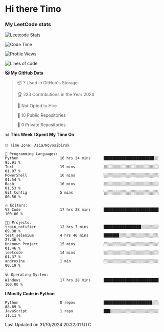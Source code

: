 # Hi there Timo
### My LeetCode stats
[![Leetcode Stats](https://leetcard.jacoblin.cool/przdtl?border=0&radius=20&ext=heatmap&theme=nord)](https://leetcode.com/przdtl)

<!--START_SECTION:waka-->
![Code Time](http://img.shields.io/badge/Code%20Time-421%20hrs%2050%20mins-blue)

![Profile Views](http://img.shields.io/badge/Profile%20Views-0-blue)

![Lines of code](https://img.shields.io/badge/From%20Hello%20World%20I%27ve%20Written-83.2%20thousand%20lines%20of%20code-blue)

**🐱 My GitHub Data** 

> 📦 ? Used in GitHub's Storage 
 > 
> 🏆 223 Contributions in the Year 2024
 > 
> 🚫 Not Opted to Hire
 > 
> 📜 10 Public Repositories 
 > 
> 🔑 0 Private Repositories 
 > 
📊 **This Week I Spent My Time On** 

```text
🕑︎ Time Zone: Asia/Novosibirsk

💬 Programming Languages: 
Python                   16 hrs 24 mins      ███████████████████████░░   93.91 % 
Text                     19 mins             ░░░░░░░░░░░░░░░░░░░░░░░░░   01.87 % 
PowerShell               16 mins             ░░░░░░░░░░░░░░░░░░░░░░░░░   01.54 % 
Bash                     16 mins             ░░░░░░░░░░░░░░░░░░░░░░░░░   01.53 % 
Git Config               5 mins              ░░░░░░░░░░░░░░░░░░░░░░░░░   00.56 % 

🔥 Editors: 
VS Code                  17 hrs 28 mins      █████████████████████████   100.00 % 

🐱‍💻 Projects: 
train_notifier           12 hrs 7 mins       █████████████████░░░░░░░░   69.38 % 
test_selenium            4 hrs 46 mins       ███████░░░░░░░░░░░░░░░░░░   27.36 % 
Unknown Project          15 mins             ░░░░░░░░░░░░░░░░░░░░░░░░░   01.46 % 
leetcode                 14 mins             ░░░░░░░░░░░░░░░░░░░░░░░░░   01.37 % 
androxine                1 min               ░░░░░░░░░░░░░░░░░░░░░░░░░   00.19 % 

💻 Operating System: 
Windows                  17 hrs 28 mins      █████████████████████████   100.00 % 
```

**I Mostly Code in Python** 

```text
Python                   8 repos             ██████████████████████░░░   88.89 % 
JavaScript               1 repo              ███░░░░░░░░░░░░░░░░░░░░░░   11.11 % 
```




 Last Updated on 31/10/2024 20:22:01 UTC
<!--END_SECTION:waka-->
